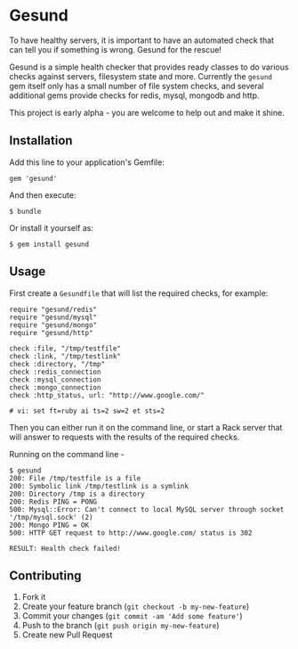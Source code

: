 # Gesund

To have healthy servers, it is important to have an automated check that can tell you if something is wrong. Gesund for the rescue!

Gesund is a simple health checker that provides ready classes to do various checks against servers, filesystem state and more. Currently the ```gesund``` gem itself only has a small number of file system checks, and several additional gems provide checks for redis, mysql, mongodb and http.

This project is early alpha - you are welcome to help out and make it shine.

## Installation

Add this line to your application's Gemfile:

    gem 'gesund'

And then execute:

    $ bundle

Or install it yourself as:

    $ gem install gesund

## Usage

First create a ```Gesundfile``` that will list the required checks, for example:

    require "gesund/redis"
    require "gesund/mysql"
    require "gesund/mongo"
    require "gesund/http"
    
    check :file, "/tmp/testfile"
    check :link, "/tmp/testlink"
    check :directory, "/tmp"
    check :redis_connection
    check :mysql_connection
    check :mongo_connection
    check :http_status, url: "http://www.google.com/"

    # vi: set ft=ruby ai ts=2 sw=2 et sts=2

Then you can either run it on the command line, or start a Rack server that will answer to requests with the results of the required checks.

Running on the command line -

    $ gesund
    200: File /tmp/testfile is a file
    200: Symbolic link /tmp/testlink is a symlink
    200: Directory /tmp is a directory
    200: Redis PING = PONG
    500: Mysql::Error: Can't connect to local MySQL server through socket '/tmp/mysql.sock' (2)
    200: Mongo PING = OK
    500: HTTP GET request to http://www.google.com/ status is 302
    
    RESULT: Health check failed!


## Contributing

1. Fork it
2. Create your feature branch (`git checkout -b my-new-feature`)
3. Commit your changes (`git commit -am 'Add some feature'`)
4. Push to the branch (`git push origin my-new-feature`)
5. Create new Pull Request
